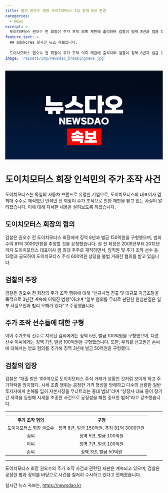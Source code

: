 ```yaml
---
title: 혐의 권오수 회장 도이치모터스 2심 징역 8년 판결
categories:
  - News
excerpt: >
  도이치모터스 권오수 전 회장이 주가 조작 의혹 재판에 출석하며 검찰이 징역 8년과 벌금 150억원을 요청했다. 권 전 회장은 주가 조작과 관련한 혐의로 재판을 받고 있으며, 검찰은 주가조작에 관련된 혐의뿐만 아니라 신규사업 진출 및 자금조달을 목적으로 3년간 계속된 범행이라 주장하고 있다. 또한, 김씨와 이씨 등 13명도 각각 다양한 혐의로 구형을 받고 있으며, 검찰은 이러한 행위가 시세에 영향을 미치는 행위로 일반투자자들에게 손해를 입히는 중대 범죄로 강조하고 있다.
feature_text: >
  ## adskorea 실시간 뉴스 속보입니다.

  도이치모터스 권오수 전 회장이 주가 조작 의혹 재판에 출석하며 검찰이 징역 8년과 벌금 150억원을 요청했다. 권 전 회장은 주가 조작과 관련한 혐의로 재판을 받고 있으며, 검찰은 주가조작에 관련된 혐의뿐만 아니라 신규사업 진출 및 자금조달을 목적으로 3년간 계속된 범행이라 주장하고 있다. 또한, 김씨와 이씨 등 13명도 각각 다양한 혐의로 구형을 받고 있으며, 검찰은 이러한 행위가 시세에 영향을 미치는 행위로 일반투자자들에게 손해를 입히는 중대 범죄로 강조하고 있다.
image: '/assets/img/newsdao_breakingnews.jpg'
---
```


<p><img src="/assets/img/newsdao_breakingnews.jpg" alt="adskorea 속보" /></p>

<h1>도이치모터스 회장 인석민의 주가 조작 사건</h1>

<p data-ke-size="size16">도이치모터스는 독일의 자동차 브랜드로 유명한 기업으로, 도이치모터스의 대표이사 겸 최대 주주로 재직했던 인석민 전 회장이 주가 조작으로 인한 재판을 받고 있는 사실이 알려졌습니다. 이에 대해 자세한 내용을 살펴보도록 하겠습니다.</p>

<h2>도이치모터스 회장의 혐의</h2>

<p>검찰은 권오수 전 도이치모터스 회장에게 징역 8년과 벌금 150억원을 구형했으며, 범죄수익 81억 3000만원을 추징할 것을 요청했습니다. 권 전 회장은 2009년부터 2012년까지 도이치모터스 대표이사 겸 최대 주주로 재직하면서, 임직원 및 주가 조작 선수 등 13명과 공모하여 도이치모터스 주식 600억원 상당을 불법 거래한 혐의를 받고 있습니다.</p>

<h2>검찰의 주장</h2>

<p>검찰은 권오수 전 회장의 주가 조작 행위에 대해 “신규사업 진출 및 대규모 자금조달을 목적으로 3년간 계속해 이뤄진 범행”이라며 “일부 혐의를 무죄로 판단한 원심판결은 일부 사실오인과 법리 오해가 있다”고 주장했습니다.</p>

<h2>주가 조작 선수들에 대한 구형</h2>

<p>이어 주가조작 선수로 지목된 김씨에게는 징역 5년, 벌금 100억원을 구형했으며, 다른 선수 이씨에게는 징역 7년, 벌금 100억원을 구형했습니다. 또한, 무죄를 선고받은 손씨에 대해서는 방조 혐의를 추가해 징역 3년에 벌금 50억원을 구형했다.</p>

<h2>검찰의 입장</h2>

<p>검찰은 “대출 받은 100억으로 도이치모터스 주식 거래가 성황인 것처럼 보이게 하고 주가하락을 방지했다. 시세 조종 행위는 공정한 가격 형성을 방해하고 다수의 선량한 일반투자자에게 손해를 입혀 자본시장을 무너트리는 중대 범죄”라며 “상장사 대표 등이 장기간 세력을 동원해 시세를 조종한 사건으로 공정성을 해친 중요한 범죄”라고 강조했습니다.</p>

<hr>

<table>
  <tr>
    <td style="text-align: center; height: 17px;"><b>주가 조작 혐의</b></td>
    <td style="text-align: center; height: 17px;"><b>구형</b></td>
  </tr>
  <tr>
    <td style="text-align: center; height: 17px;">도이치모터스 회장 권오수</td>
    <td style="text-align: center; height: 17px;">징역 8년, 벌금 150억원, 추징 81억 3000만원</td>
  </tr>
  <tr>
    <td style="text-align: center; height: 17px;">김씨</td>
    <td style="text-align: center; height: 17px;">징역 5년, 벌금 100억원</td>
  </tr>
  <tr>
    <td style="text-align: center; height: 17px;">이씨</td>
    <td style="text-align: center; height: 17px;">징역 7년, 벌금 100억원</td>
  </tr>
  <tr>
    <td style="text-align: center; height: 17px;">손씨</td>
    <td style="text-align: center; height: 17px;">징역 3년, 벌금 50억원</td>
  </tr>
</table>

<hr>

<p data-ke-size="size16">도이치모터스 회장 권오수의 주가 조작 사건과 관련된 재판은 계속되고 있으며, 검찰은 공정한 법과 정의를 바탕으로 사건을 철저히 수사하고 있다고 전해졌습니다.</p>
실시간 뉴스 속보는, <a href="https://newsdao.kr" rel="dofollow">https://newsdao.kr</a>


